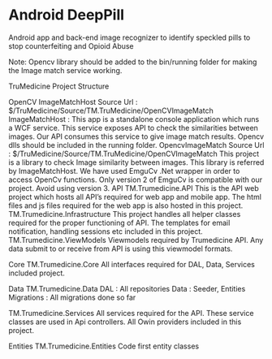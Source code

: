 # Android DeepPill
Android app and back-end image recognizer to identify speckled pills to stop counterfeiting and Opioid Abuse

Note: Opencv library should be added to the bin/running folder for making the Image match service working.

TruMedicine Project Structure

OpenCV
ImageMatchHost 
Source Url : $/TruMedicine/Source/TM.TruMedicine/OpenCVImageMatch
ImageMatchHost : This app is a standalone console application which runs a WCF service. This service exposes API to check the similarities between images. Our API consumes this service to give image match results. Opencv dlls should be included in the running folder. 
OpencvImageMatch
Source Url : $/TruMedicine/Source/TM.TruMedicine/OpenCVImageMatch
This project is a library to check Image similarity between images. This library is referred by 
ImageMatchHost.
We have used EmguCv .Net wrapper in order to access OpenCv functions. Only version 2 of EmguCv is compatible with our project. Avoid using version 3.
API
TM.Trumedicine.API
This is the API web project which hosts all API’s required for web app and mobile app. The html files and js files required for the web app is also hosted in this project.
TM.Trumedicine.Infrastructure
This project handles all helper classes required for the proper functioning of API. The templates for email notification, handling sessions etc included in this project.
TM.Trumedicine.ViewModels
Viewmodels required by Trumedicine API. Any data submit to  or receive from API is using this viewmodel formats.

Core
TM.Trumedicine.Core
All interfaces required for DAL, Data, Services included project.

Data
TM.Trumedicine.Data
DAL : All repositories
Data : Seeder, Entities
Migrations : All migrations done so far

TM.Trumedicine.Services
All services required for the API. These service classes are used in Api controllers.
All Owin providers included in this project.

Entities
TM.Trumedicine.Entities
Code first entity classes




